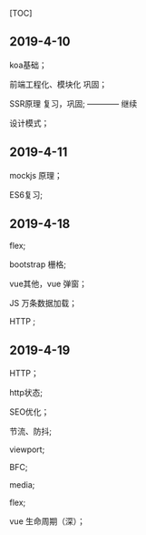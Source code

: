 [TOC]

## 2019-4-10 ##

koa基础；

前端工程化、模块化 巩固；

SSR原理 复习，巩固; ———— 继续

设计模式；

## 2019-4-11 ##

mockjs 原理；

ES6复习;

## 2019-4-18 ##

flex;

bootstrap 栅格;

vue其他，vue 弹窗；

JS 万条数据加载；

HTTP ;

## 2019-4-19 ##

HTTP；

http状态;

SEO优化；

节流、防抖;

viewport;

BFC;

media;

flex;

vue 生命周期（深）；